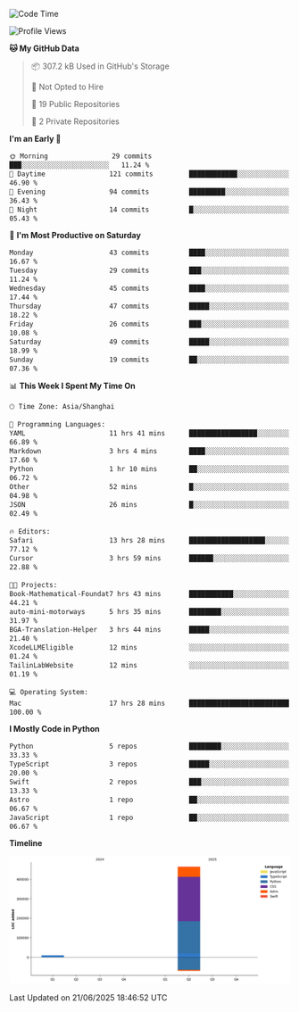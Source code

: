 <!--
**PascalDai/PascalDai** is a ✨ _special_ ✨ repository because its `README.md` (this file) appears on your GitHub profile.

Here are some ideas to get you started:

- 🔭 I’m currently working on ...
- 🌱 I’m currently learning ...
- 👯 I’m looking to collaborate on ...
- 🤔 I’m looking for help with ...
- 💬 Ask me about ...
- 📫 How to reach me: ...
- 😄 Pronouns: ...
- ⚡ Fun fact: ...
-->

<!--START_SECTION:waka-->
![Code Time](http://img.shields.io/badge/Code%20Time-1%2C207%20hrs%2054%20mins-blue)

![Profile Views](http://img.shields.io/badge/Profile%20Views-3-blue)

**🐱 My GitHub Data** 

> 📦 307.2 kB Used in GitHub's Storage 
 > 
> 🚫 Not Opted to Hire
 > 
> 📜 19 Public Repositories 
 > 
> 🔑 2 Private Repositories 
 > 
**I'm an Early 🐤** 

```text
🌞 Morning                29 commits          ███░░░░░░░░░░░░░░░░░░░░░░   11.24 % 
🌆 Daytime                121 commits         ████████████░░░░░░░░░░░░░   46.90 % 
🌃 Evening                94 commits          █████████░░░░░░░░░░░░░░░░   36.43 % 
🌙 Night                  14 commits          █░░░░░░░░░░░░░░░░░░░░░░░░   05.43 % 
```
📅 **I'm Most Productive on Saturday** 

```text
Monday                   43 commits          ████░░░░░░░░░░░░░░░░░░░░░   16.67 % 
Tuesday                  29 commits          ███░░░░░░░░░░░░░░░░░░░░░░   11.24 % 
Wednesday                45 commits          ████░░░░░░░░░░░░░░░░░░░░░   17.44 % 
Thursday                 47 commits          █████░░░░░░░░░░░░░░░░░░░░   18.22 % 
Friday                   26 commits          ███░░░░░░░░░░░░░░░░░░░░░░   10.08 % 
Saturday                 49 commits          █████░░░░░░░░░░░░░░░░░░░░   18.99 % 
Sunday                   19 commits          ██░░░░░░░░░░░░░░░░░░░░░░░   07.36 % 
```


📊 **This Week I Spent My Time On** 

```text
🕑︎ Time Zone: Asia/Shanghai

💬 Programming Languages: 
YAML                     11 hrs 41 mins      █████████████████░░░░░░░░   66.89 % 
Markdown                 3 hrs 4 mins        ████░░░░░░░░░░░░░░░░░░░░░   17.60 % 
Python                   1 hr 10 mins        ██░░░░░░░░░░░░░░░░░░░░░░░   06.72 % 
Other                    52 mins             █░░░░░░░░░░░░░░░░░░░░░░░░   04.98 % 
JSON                     26 mins             █░░░░░░░░░░░░░░░░░░░░░░░░   02.49 % 

🔥 Editors: 
Safari                   13 hrs 28 mins      ███████████████████░░░░░░   77.12 % 
Cursor                   3 hrs 59 mins       ██████░░░░░░░░░░░░░░░░░░░   22.88 % 

🐱‍💻 Projects: 
Book-Mathematical-Foundat7 hrs 43 mins       ███████████░░░░░░░░░░░░░░   44.21 % 
auto-mini-motorways      5 hrs 35 mins       ████████░░░░░░░░░░░░░░░░░   31.97 % 
BGA-Translation-Helper   3 hrs 44 mins       █████░░░░░░░░░░░░░░░░░░░░   21.40 % 
XcodeLLMEligible         12 mins             ░░░░░░░░░░░░░░░░░░░░░░░░░   01.24 % 
TailinLabWebsite         12 mins             ░░░░░░░░░░░░░░░░░░░░░░░░░   01.19 % 

💻 Operating System: 
Mac                      17 hrs 28 mins      █████████████████████████   100.00 % 
```

**I Mostly Code in Python** 

```text
Python                   5 repos             ████████░░░░░░░░░░░░░░░░░   33.33 % 
TypeScript               3 repos             █████░░░░░░░░░░░░░░░░░░░░   20.00 % 
Swift                    2 repos             ███░░░░░░░░░░░░░░░░░░░░░░   13.33 % 
Astro                    1 repo              ██░░░░░░░░░░░░░░░░░░░░░░░   06.67 % 
JavaScript               1 repo              ██░░░░░░░░░░░░░░░░░░░░░░░   06.67 % 
```



**Timeline**

![Lines of Code chart](https://raw.githubusercontent.com/PascalDai/PascalDai/main/assets/bar_graph.png)


 Last Updated on 21/06/2025 18:46:52 UTC
<!--END_SECTION:waka-->
